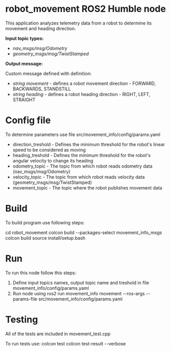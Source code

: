 # robot_movement ROS2 Humble node

This application analyzes telemetry data from a robot to determine its movement and heading direction. 

**Input topic types:**

- *nav_msgs/msg/Odometry*
- *geometry_msgs/msg/TwistStamped*

**Output message:**

Custom message defined with definition:
- *string movement* - defines a robot movement direction - FORWARD, BACKWARDS, STANDSTILL
- *string heading* -  defines a robot heading direction - RIGHT, LEFT, STRAIGHT

# Config file

To determine parameters use file src/movement_info/config/params.yaml
- direction_treshold - Defines the minimum threshold for the robot's linear speed to be considered as moving
- heading_treshold - Defines the minimum threshold for the robot's angular velocity to change its heading
- odometry_topic - The topic from which robot reads odometry data (nav_msgs/msg/Odometry)
- velocity_topic - The topic from which robot reads velocity data (geometry_msgs/msg/TwistStamped)
- movement_topic - The topic where the robot publishes movement data

# Build

To build program use following steps:

cd robot_movement
colcon build --packages-select movement_info_msgs
colcon build
source install/setup.bash

# Run

To run this node follow this steps:

1. Define input topics names, output topic name and treshold in file movement_info/config/params.yaml
2. Run node using ros2 run movement_info movement --ros-args --params-file src/movement_info/config/params.yaml

# Testing 

All of the tests are included in movement_test.cpp

To run tests use:
colcon test
colcon test-result --verbose

